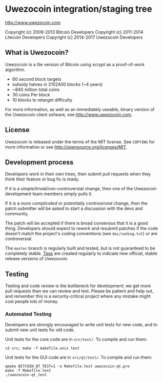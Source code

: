 Uwezocoin integration/staging tree
================================

http://www.uwezocoin.com

Copyright (c) 2009-2013 Bitcoin Developers
Copyright (c) 2011-2014 Litecoin Developers
Copyright (c) 2014-2017 Uwezocoin Developers

What is Uwezocoin?
----------------

Uwezocoin is a lite version of Bitcoin using scrypt as a proof-of-work algorithm.
 - 60 second block targets
 - subsidy halves in 2102400 blocks (~4 years)
 - ~840 million total coins
 - 30 coins Per block
 - 10 blocks to retarget difficulty

For more information, as well as an immediately useable, binary version of
the Uwezocoin client sofware, see http://www.uwezocoin.com.

License
-------

Uwezocoin is released under the terms of the MIT license. See `COPYING` for more
information or see http://opensource.org/licenses/MIT.

Development process
-------------------

Developers work in their own trees, then submit pull requests when they think
their feature or bug fix is ready.

If it is a simple/trivial/non-controversial change, then one of the Uwezocoin
development team members simply pulls it.

If it is a *more complicated or potentially controversial* change, then the patch
submitter will be asked to start a discussion with the devs and community.

The patch will be accepted if there is broad consensus that it is a good thing.
Developers should expect to rework and resubmit patches if the code doesn't
match the project's coding conventions (see `doc/coding.txt`) or are
controversial.

The `master` branch is regularly built and tested, but is not guaranteed to be
completely stable. [Tags](https://github.com/uwezocoin/uwezocoin/tags) are created
regularly to indicate new official, stable release versions of Uwezocoin.

Testing
-------

Testing and code review is the bottleneck for development; we get more pull
requests than we can review and test. Please be patient and help out, and
remember this is a security-critical project where any mistake might cost people
lots of money.

### Automated Testing

Developers are strongly encouraged to write unit tests for new code, and to
submit new unit tests for old code.

Unit tests for the core code are in `src/test/`. To compile and run them:

    cd src; make -f makefile.unix test

Unit tests for the GUI code are in `src/qt/test/`. To compile and run them:

    qmake BITCOIN_QT_TEST=1 -o Makefile.test uwezocoin-qt.pro
    make -f Makefile.test
    ./uwezocoin-qt_test

